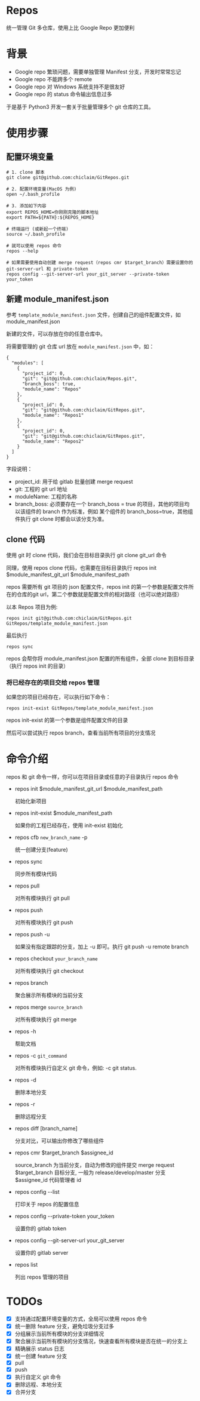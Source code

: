# Repos
统一管理 Git 多仓库，使用上比 Google Repo 更加便利

# 背景
- Google repo 繁琐问题，需要单独管理 Manifest 分支，开发时常常忘记
- Google repo 不能跨多个 remote
- Google repo 对 Windows 系统支持不是很友好
- Google repo 的 status 命令输出信息过多

于是基于 Python3 开发一套关于批量管理多个 git 仓库的工具。


# 使用步骤

## 配置环境变量

```
# 1. clone 脚本
git clone git@github.com:chiclaim/GitRepos.git

# 2. 配置环境变量(MacOS 为例)
open ~/.bash_profile

# 3. 添加如下内容
export REPOS_HOME=你刚刚克隆的脚本地址
export PATH=${PATH}:${REPOS_HOME}

# 终端运行 (或新起一个终端)
source ~/.bash_profile

# 就可以使用 repos 命令
repos --help

# 如果需要使用自动创建 merge request（repos cmr $target_branch）需要设置你的 git-server-url 和 private-token
repos config --git-server-url your_git_server --private-token your_token

```


## 新建 module_manifest.json

参考 `template_module_manifest.json` 文件，创建自己的组件配置文件，如 module_manifest.json

新建的文件，可以存放在你的任意仓库中。

将需要管理的 git 仓库 url 放在 `module_manifest.json` 中，如：

```
{
  "modules": [
    {
      "project_id": 0,
      "git": "git@github.com:chiclaim/Repos.git",
      "branch_boss": true,
      "module_name": "Repos"
    },
    {
      "project_id": 0,
      "git": "git@github.com:chiclaim/GitRepos.git",
      "module_name": "Repos1"
    },
    {
      "project_id": 0,
      "git": "git@github.com:chiclaim/GitRepos.git",
      "module_name": "Repos2"
    }
  ]
}
```

字段说明：

- project_id: 用于给 gitlab 批量创建 merge request
- git: 工程的 git url 地址
- moduleName: 工程的名称
- branch_boss: 必须要存在一个 branch_boss = true 的项目，其他的项目均以该组件的 branch 作为标准，例如 某个组件的 branch_boss=true，其他组件执行 git clone 时都会以该分支为准。


## clone 代码

使用 git 时 clone 代码，我们会在目标目录执行 git clone git_url 命令

同理，使用 repos clone 代码，也需要在目标目录执行 repos init $module_manifest_git_url $module_manifest_path

repos 需要所有 git 项目的 json 配置文件，repos init 的第一个参数是配置文件所在的仓库的git url，第二个参数就是配置文件的相对路径（也可以绝对路径）

以本 Repos 项目为例:

```
repos init git@github.com:chiclaim/GitRepos.git GitRepos/template_module_manifest.json
```

最后执行

```
repos sync
```

repos 会帮你将 module_manifest.json 配置的所有组件，全部 clone 到目标目录（执行 repos init 的目录）

### 将已经存在的项目交给 repos 管理

如果您的项目已经存在，可以执行如下命令：

```
repos init-exist GitRepos/template_module_manifest.json
```

repos init-exist 的第一个参数是组件配置文件的目录

然后可以尝试执行 repos branch，查看当前所有项目的分支情况

# 命令介绍

repos 和 git 命令一样，你可以在项目目录或任意的子目录执行 repos 命令



- repos init $module_manifest_git_url $module_manifest_path

    初始化新项目

- repos init-exist $module_manifest_path

    如果你的工程已经存在，使用 init-exist 初始化

- repos cfb `new_branch_name` -p

    统一创建分支(feature)

- repos sync

    同步所有模块代码

- repos pull

    对所有模块执行 git pull

- repos push

    对所有模块执行 git push

- repos push -u

    如果没有指定跟踪的分支，加上 -u 即可。执行 git push -u remote branch

- repos checkout `your_branch_name`

    对所有模块执行 git checkout

- repos branch

    聚合展示所有模块的当前分支

- repos merge `source_branch`

    对所有模块执行 git merge

- repos -h

    帮助文档

- repos -c `git_command`

    对所有模块执行自定义 git 命令，例如: -c git status.

- repos -d

    删除本地分支

- repos -r

    删除远程分支

- repos diff [branch_name]

    分支对比，可以输出你修改了哪些组件

- repos cmr $target_branch $assignee_id

    source_branch 为当前分支，自动为修改的组件提交 merge request
    $target_branch 目标分支, 一般为 release/develop/master 分支
    $assignee_id 代码管理者 id

- repos config --list

    打印关于 repos 的配置信息

- repos config --private-token your_token

    设置你的 gitlab token

- repos config --git-server-url your_git_server

    设置你的 gitlab server

- repos list

    列出 repos 管理的项目

# TODOs
- [x] 支持通过配置环境变量的方式，全局可以使用 repos 命令
- [x] 统一删除 feature 分支，避免垃圾分支过多
- [x] 分组展示当前所有模块的分支详细情况
- [x] 聚合展示当前所有模块的分支情况，快速查看所有模块是否在统一的分支上
- [x] 精确展示 status 日志
- [x] 统一创建 feature 分支
- [x] pull
- [x] push
- [x] 执行自定义 git 命令
- [x] 删除远程、本地分支
- [x] 合并分支
